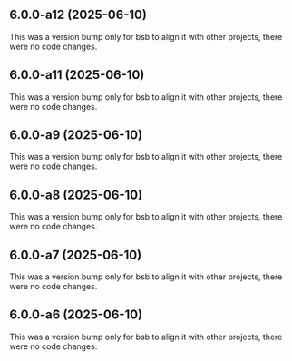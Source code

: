 ## 6.0.0-a12 (2025-06-10)

This was a version bump only for bsb to align it with other projects, there were no code changes.

## 6.0.0-a11 (2025-06-10)

This was a version bump only for bsb to align it with other projects, there were no code changes.

## 6.0.0-a9 (2025-06-10)

This was a version bump only for bsb to align it with other projects, there were no code changes.

## 6.0.0-a8 (2025-06-10)

This was a version bump only for bsb to align it with other projects, there were no code changes.

## 6.0.0-a7 (2025-06-10)

This was a version bump only for bsb to align it with other projects, there were no code changes.

## 6.0.0-a6 (2025-06-10)

This was a version bump only for bsb to align it with other projects, there were no code changes.
